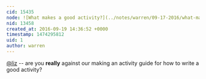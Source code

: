 ```yaml
---
cid: 15435
node: ![What makes a good activity?](../notes/warren/09-17-2016/what-makes-a-good-activity)
nid: 13458
created_at: 2016-09-19 14:36:52 +0000
timestamp: 1474295812
uid: 1
author: warren
---
```


[@liz](/profile/liz) -- are you **really** against our making an activity guide for how to write a good activity? 